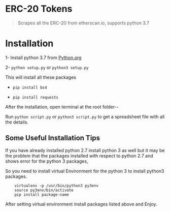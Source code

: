 # ERC-20 Tokens
>Scrapes all the ERC-20 from etherscan.io, supports python 3.7

# Installation
1- Install python 3.7 from [Python.org](https://www.python.org)

2- `python setup.py` or `python3 setup.py`

  This will install all these packages

  * `pip install bs4`

  * `pip install requests`

After the installation, open terminal at the root folder--

Run `python script.py` or `python3 script.py` to get a spreadsheet file with all the details.

## Some Useful Installation Tips

If you have already installed python 2.7 install python 3 as well but it may be the problem that the packages installed with respect to python 2.7 and shows error for the python 3 packages,

So you need to install virtual Environment for the python 3 to install python3 packages.

```
    virtualenv -p /usr/bin/python3 py3env
    source py3env/bin/activate
    pip install package-name
```

After setting virtual environment install packages listed above and Enjoy.

